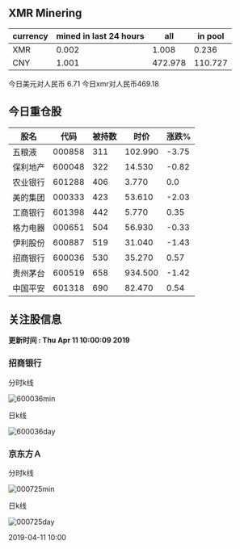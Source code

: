 ## XMR Minering

|currency|mined in last 24 hours|all|in pool|
|---|---|---|---|
|XMR|0.002|1.008|0.236|
|CNY|1.001|472.978|110.727|

今日美元对人民币 6.71	今日xmr对人民币469.18


## 今日重仓股 

|股名|代码|被持数|时价|涨跌%|
|---|---|---|---|---|
|五粮液|000858|311|102.990|-3.75|
|保利地产|600048|322|14.530|-0.82|
|农业银行|601288|406|3.770|0.0|
|美的集团|000333|423|53.610|-2.03|
|工商银行|601398|442|5.770|0.35|
|格力电器|000651|504|56.930|-0.33|
|伊利股份|600887|519|31.040|-1.43|
|招商银行|600036|530|35.270|0.57|
|贵州茅台|600519|658|934.500|-1.42|
|中国平安|601318|690|82.470|0.54|

## 关注股信息
**更新时间 : Thu Apr 11 10:00:09 2019**
### 招商银行 
分时k线

![600036min](http://image.sinajs.cn/newchart/min/n/sh600036.gif)

日k线

![600036day](http://image.sinajs.cn/newchart/daily/n/sh600036.gif)

### 京东方Ａ 
分时k线

![000725min](http://image.sinajs.cn/newchart/min/n/sz000725.gif)

日k线

![000725day](http://image.sinajs.cn/newchart/daily/n/sz000725.gif)

2019-04-11 10:00